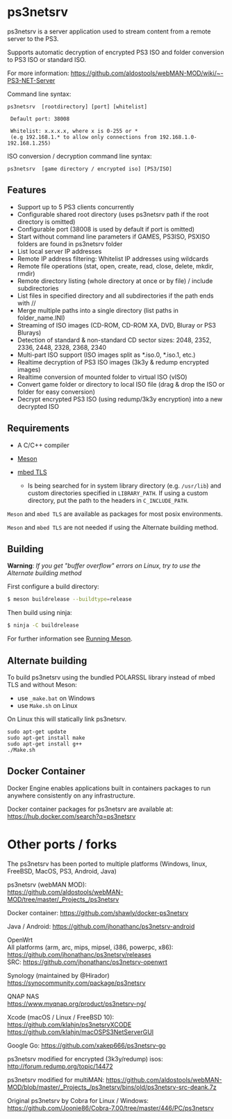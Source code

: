 # ps3netsrv

ps3netsrv is a server application used to stream content from a remote server to the PS3.

Supports automatic decryption of encrypted PS3 ISO and folder conversion to PS3 ISO or standard ISO.

For more information: https://github.com/aldostools/webMAN-MOD/wiki/~-PS3-NET-Server

Command line syntax:
```
ps3netsrv  [rootdirectory] [port] [whitelist]

 Default port: 38008

 Whitelist: x.x.x.x, where x is 0-255 or *
 (e.g 192.168.1.* to allow only connections from 192.168.1.0-192.168.1.255)
```

ISO conversion / decryption command line syntax:
```
ps3netsrv  [game directory / encrypted iso] [PS3/ISO]
```

## Features

* Support up to 5 PS3 clients concurrently
* Configurable shared root directory (uses ps3netsrv path if the root directory is omitted)
* Configurable port (38008 is used by default if port is omitted)
* Start without command line parameters if GAMES, PS3ISO, PSXISO folders are found in ps3netsrv folder
* List local server IP addresses
* Remote IP address filtering: Whitelist IP addresses using wildcards
* Remote file operations (stat, open, create, read, close, delete, mkdir, rmdir)
* Remote directory listing (whole directory at once or by file) / include subdirectories
* List files in specified directory and all subdirectories if the path ends with //
* Merge multiple paths into a single directory (list paths in folder_name.INI)
* Streaming of ISO images (CD-ROM, CD-ROM XA, DVD, Bluray or PS3 Blurays)
* Detection of standard & non-standard CD sector sizes: 2048, 2352, 2336, 2448, 2328, 2368, 2340
* Multi-part ISO support (ISO images split as *.iso.0, *.iso.1, etc.)
* Realtime decryption of PS3 ISO images (3k3y & redump encrypted images)
* Realtime conversion of mounted folder to virtual ISO (vISO)
* Convert game folder or directory to local ISO file (drag & drop the ISO or folder for easy conversion)
* Decrypt encrypted PS3 ISO (using redump/3k3y encryption) into a new decrypted ISO

## Requirements

* A C/C++ compiler

* [Meson](https://mesonbuild.com/Getting-meson.html)

* [mbed TLS](https://tls.mbed.org/)
  * Is being searched for in system library directory (e.g. `/usr/lib`) and custom directories specified in `LIBRARY_PATH`.
  If using a custom directory, put the path to the headers in `C_INCLUDE_PATH`.

`Meson` and `mbed TLS` are available as packages for most posix environments.

`Meson` and `mbed TLS` are not needed if using the Alternate building method.


## Building
**Warning**: *If you get "buffer overflow" errors on Linux, try to use the Alternate building method*

First configure a build directory:

```bash
$ meson buildrelease --buildtype=release
```

Then build using ninja:

```bash
$ ninja -C buildrelease
```

For further information see [Running Meson](https://mesonbuild.com/Running-Meson.html).

## Alternate building
To build ps3netsrv using the bundled POLARSSL library instead of mbed TLS and without Meson:
* use `_make.bat` on Windows 
* use `Make.sh` on Linux

On Linux this will statically link ps3netsrv.

```
sudo apt-get update
sudo apt-get install make
sudo apt-get install g++
./Make.sh
```

## Docker Container
Docker Engine enables applications built in containers packages to run anywhere consistently on any infrastructure.

Docker container packages for ps3netsrv are available at:
https://hub.docker.com/search?q=ps3netsrv

# Other ports / forks
The ps3netsrv has been ported to multiple platforms (Windows, linux, FreeBSD, MacOS, PS3, Android, Java)<br>

ps3netsrv (webMAN MOD):<br>
https://github.com/aldostools/webMAN-MOD/tree/master/_Projects_/ps3netsrv

Docker container: https://github.com/shawly/docker-ps3netsrv

Java / Android: https://github.com/jhonathanc/ps3netsrv-android

OpenWrt<br>
All platforms (arm, arc, mips, mipsel, i386, powerpc, x86): https://github.com/jhonathanc/ps3netsrv/releases<br> 
SRC: https://github.com/jhonathanc/ps3netsrv-openwrt<br>

Synology (maintained by @Hirador)
https://synocommunity.com/package/ps3netsrv <br>

QNAP NAS<br>
https://www.myqnap.org/product/ps3netsrv-ng/ <br>

Xcode (macOS / Linux / FreeBSD 10):<br>
https://github.com/klahjn/ps3netsrvXCODE <br>
https://github.com/klahjn/macOSPS3NetServerGUI

Google Go: https://github.com/xakep666/ps3netsrv-go

ps3netsrv modified for encrypted (3k3y/redump) isos: http://forum.redump.org/topic/14472

ps3netsrv modified for multiMAN:
https://github.com/aldostools/webMAN-MOD/blob/master/_Projects_/ps3netsrv/bins/old/ps3netsrv-src-deank.7z

Original ps3netsrv by Cobra for Linux / Windows:<br>
https://github.com/Joonie86/Cobra-7.00/tree/master/446/PC/ps3netsrv
